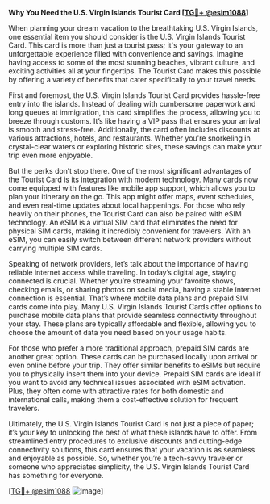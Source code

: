 **Why You Need the U.S. Virgin Islands Tourist Card [[TG💪+ @esim1088](https://t.me/s/esim1088)]**

When planning your dream vacation to the breathtaking U.S. Virgin Islands, one essential item you should consider is the U.S. Virgin Islands Tourist Card. This card is more than just a tourist pass; it's your gateway to an unforgettable experience filled with convenience and savings. Imagine having access to some of the most stunning beaches, vibrant culture, and exciting activities all at your fingertips. The Tourist Card makes this possible by offering a variety of benefits that cater specifically to your travel needs.

First and foremost, the U.S. Virgin Islands Tourist Card provides hassle-free entry into the islands. Instead of dealing with cumbersome paperwork and long queues at immigration, this card simplifies the process, allowing you to breeze through customs. It’s like having a VIP pass that ensures your arrival is smooth and stress-free. Additionally, the card often includes discounts at various attractions, hotels, and restaurants. Whether you're snorkeling in crystal-clear waters or exploring historic sites, these savings can make your trip even more enjoyable.

But the perks don’t stop there. One of the most significant advantages of the Tourist Card is its integration with modern technology. Many cards now come equipped with features like mobile app support, which allows you to plan your itinerary on the go. This app might offer maps, event schedules, and even real-time updates about local happenings. For those who rely heavily on their phones, the Tourist Card can also be paired with eSIM technology. An eSIM is a virtual SIM card that eliminates the need for physical SIM cards, making it incredibly convenient for travelers. With an eSIM, you can easily switch between different network providers without carrying multiple SIM cards.

Speaking of network providers, let’s talk about the importance of having reliable internet access while traveling. In today’s digital age, staying connected is crucial. Whether you’re streaming your favorite shows, checking emails, or sharing photos on social media, having a stable internet connection is essential. That’s where mobile data plans and prepaid SIM cards come into play. Many U.S. Virgin Islands Tourist Cards offer options to purchase mobile data plans that provide seamless connectivity throughout your stay. These plans are typically affordable and flexible, allowing you to choose the amount of data you need based on your usage habits.

For those who prefer a more traditional approach, prepaid SIM cards are another great option. These cards can be purchased locally upon arrival or even online before your trip. They offer similar benefits to eSIMs but require you to physically insert them into your device. Prepaid SIM cards are ideal if you want to avoid any technical issues associated with eSIM activation. Plus, they often come with attractive rates for both domestic and international calls, making them a cost-effective solution for frequent travelers.

Ultimately, the U.S. Virgin Islands Tourist Card is not just a piece of paper; it’s your key to unlocking the best of what these islands have to offer. From streamlined entry procedures to exclusive discounts and cutting-edge connectivity solutions, this card ensures that your vacation is as seamless and enjoyable as possible. So, whether you’re a tech-savvy traveler or someone who appreciates simplicity, the U.S. Virgin Islands Tourist Card has something for everyone.

[[TG💪+ @esim1088](https://t.me/s/esim1088) ![Image](https://i.postimg.cc/Y0z9fWf4/image.png)]